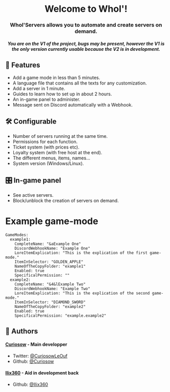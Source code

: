 <h1 align="center">Welcome to Whol'!</h1>
<h3 align="center">Whol'Servers allows you to automate and create servers on demand.</h3>
 <h5 align="center">You are on the V1 of the project, bugs may be present, however the V1 is the only version currently usable because the V2 is in development.</h5>

## 🧐 Features    
- Add a game mode in less than 5 minutes.
- A language file that contains all the texts for any customization.
- Add a server in 1 minute.
- Guides to learn how to set up in about 2 hours.
- An in-game panel to administer.
- Message sent on Discord automatically with a Webhook.

## 🛠️ Configurable    
- Number of servers running at the same time.
- Permissions for each function.
- Ticket system (with prices etc).
- Loyalty system (with free host at the end).
- The different menus, items, names...
- System version (Windows/Linux).
        
## 🎛️ In-game panel
- See active servers.
- Block/unblock the creation of servers on demand.

# Example game-mode
```
GameModes:
  example1:
    CompleteName: "&aExample One"
    DiscordWebhookName: "Example One"
    LoreItemExplication: "This is the explication of the first game-mode."
    ItemInSelector: "GOLDEN_APPLE"
    NameOfTheCopyFolder: "example1"
    Enabled: true
    SpecificalPermission: ""
  example2:
    CompleteName: "&4&lExample Two"
    DiscordWebhookName: "Example Two"
    LoreItemExplication: "This is the explication of the second game-mode."
    ItemInSelector: "DIAMOND_SWORD"
    NameOfTheCopyFolder: "example2"
    Enabled: true
    SpecificalPermission: "example.example2"
```

## 🙇 Authors
#### [Curiosow](https://github.com/Curiosow) - Main developper
- Twitter: [@CuriosowLeOuf](https://twitter.com/CuriosowLeOuf)
- Github: [@Curiosow](https://github.com/curiosow)
#### [Ilix360](https://github.com/ilix360) - Aid in development back
 - Github: [@Ilix360](https://github.com/ilix360)   
